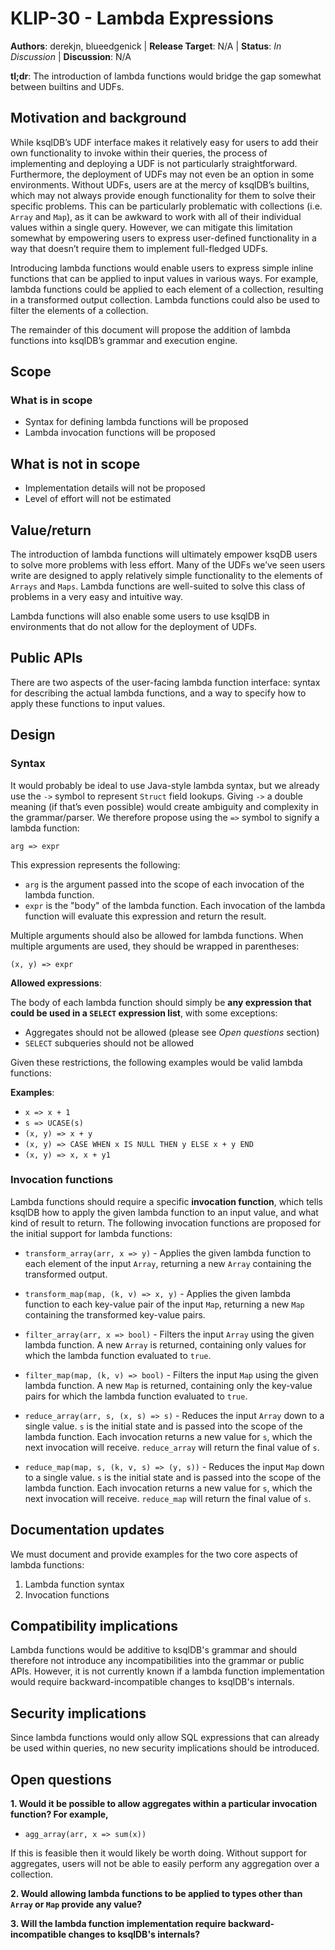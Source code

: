# KLIP-30 - Lambda Expressions

**Authors**: derekjn, blueedgenick |
**Release Target**: N/A |
**Status**: _In Discussion_ |
**Discussion**: N/A

**tl;dr**: The introduction of lambda functions would bridge the gap somewhat between builtins and UDFs.

## Motivation and background

While ksqlDB’s UDF interface makes it relatively easy for users to add their own functionality to invoke within their queries, the process of implementing and deploying a UDF is not particularly straightforward. Furthermore, the deployment of UDFs may not even be an option in some environments. Without UDFs, users are at the mercy of ksqlDB’s builtins, which may not always provide enough functionality for them to solve their specific problems. This can be particularly problematic with collections (i.e. `Array` and `Map`), as it can be awkward to work with all of their individual values within a single query. However, we can mitigate this limitation somewhat by empowering users to express user-defined functionality in a way that doesn’t require them to implement full-fledged UDFs.

Introducing lambda functions would enable users to express simple inline functions that can be applied to input values in various ways. For example, lambda functions could be applied to each element of a collection, resulting in a transformed output collection. Lambda functions could also be used to filter the elements of a collection.

The remainder of this document will propose the addition of lambda functions into ksqlDB’s grammar and execution engine.

## Scope

### What is in scope

* Syntax for defining lambda functions will be proposed
* Lambda invocation functions will be proposed

## What is not in scope

* Implementation details will not be proposed
* Level of effort will not be estimated

## Value/return

The introduction of lambda functions will ultimately empower ksqDB users to solve more problems with less effort. Many of the UDFs we’ve seen users write are designed to apply relatively simple functionality to the elements of `Arrays` and `Maps`. Lambda functions are well-suited to solve this class of problems in a very easy and intuitive way.

Lambda functions will also enable some users to use ksqlDB in environments that do not allow for the deployment of UDFs.

## Public APIs

There are two aspects of the user-facing lambda function interface: syntax for describing the actual lambda functions, and a way to specify how to apply these functions to input values.

## Design

### Syntax

It would probably be ideal to use Java-style lambda syntax, but we already use the `->` symbol to represent `Struct` field lookups. Giving `->` a double meaning (if that’s even possible) would create ambiguity and complexity in the grammar/parser. We therefore propose using the `=>` symbol to signify a lambda function:

```
arg => expr
```

This expression represents the following:

* `arg` is the argument passed into the scope of each invocation of the lambda function.
* `expr` is the "body" of the lambda function. Each invocation of the lambda function will evaluate this expression and return the result.

Multiple arguments should also be allowed for lambda functions. When multiple arguments are used, they should be wrapped in parentheses:

```
(x, y) => expr
```

**Allowed expressions**:

The body of each lambda function should simply be **any expression that could be used in a `SELECT` expression list**, with some exceptions:

* Aggregates should not be allowed (please see *Open questions* section)
* `SELECT` subqueries should not be allowed

Given these restrictions, the following examples would be valid lambda functions:

**Examples**:

* `x => x + 1`
* `s => UCASE(s)`
* `(x, y) => x + y`
* `(x, y) => CASE WHEN x IS NULL THEN y ELSE x + y END`
* `(x, y) => x, x + y1`

### Invocation functions

Lambda functions should require a specific **invocation function**, which tells ksqlDB how to apply the given lambda function to an input value, and what kind of result to return. The following invocation functions are proposed for the initial support for lambda functions:

- `transform_array(arr, x => y)` - Applies the given lambda function to each element of the input `Array`, returning a new `Array` containing the transformed output.

- `transform_map(map, (k, v) => x, y)` - Applies the given lambda function to each key-value pair of the input `Map`, returning a new `Map` containing the transformed key-value pairs.

- `filter_array(arr, x => bool)` - Filters the input `Array` using the given lambda function. A new `Array` is returned, containing only values for which the lambda function evaluated to `true`.

- `filter_map(map, (k, v) => bool)` - Filters the input `Map` using the given lambda function. A new `Map` is returned, containing only the key-value pairs for which the lambda function evaluated to `true`.

- `reduce_array(arr, s, (x, s) => s)` - Reduces the input `Array` down to a single value. `s` is the initial state and is passed into the scope of the lambda function. Each invocation returns a new value for `s`, which the next invocation will receive. `reduce_array` will return the final value of `s`.

- `reduce_map(map, s, (k, v, s) => (y, s))` - Reduces the input `Map` down to a single value. `s` is the initial state and is passed into the scope of the lambda function. Each invocation returns a new value for `s`, which the next invocation will receive. `reduce_map` will return the final value of `s`.

## Documentation updates

We must document and provide examples for the two core aspects of lambda functions:

1. Lambda function syntax
2. Invocation functions

## Compatibility implications

Lambda functions would be additive to ksqlDB's grammar and should therefore not introduce any incompatibilities into the grammar or public APIs. However, it is not currently known if a lambda function implementation would require backward-incompatible changes to ksqlDB's internals.

## Security implications

Since lambda functions would only allow SQL expressions that can already be used within queries, no new security implications should be introduced.

## Open questions

**1. Would it be possible to allow aggregates within a particular invocation function? For example,**

- `agg_array(arr, x => sum(x))`

If this is feasible then it would likely be worth doing. Without support for aggregates, users will not be able to easily perform any aggregation over a collection.

**2. Would allowing lambda functions to be applied to types other than `Array` or `Map` provide any value?**

**3. Will the lambda function implementation require backward-incompatible changes to ksqlDB's internals?**
